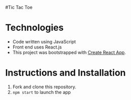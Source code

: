 #Tic Tac Toe

Technologies
============

- Code written using JavaScript
- Front end uses React.js
- This project was bootstrapped with [Create React App](https://github.com/facebookincubator/create-react-app).


Instructions and Installation
=============================

1. Fork and clone this repository.
2. ``` npm start ``` to launch the app
